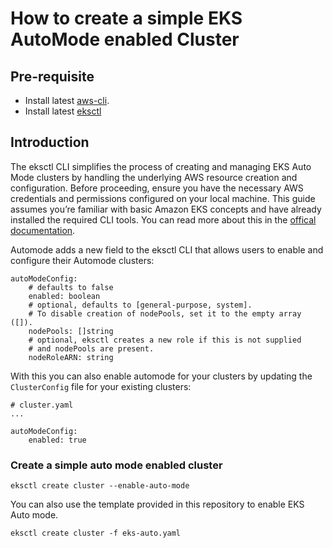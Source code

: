 # How to create a simple EKS AutoMode enabled Cluster

## Pre-requisite
* Install latest [aws-cli](https://docs.aws.amazon.com/cli/latest/userguide/installing.html).
* Install latest [eksctl](https://docs.aws.amazon.com/eks/latest/userguide/eksctl.html)

## Introduction

The eksctl CLI simplifies the process of creating and managing EKS Auto Mode clusters by handling the underlying AWS resource creation and configuration. Before proceeding, ensure you have the necessary AWS credentials and permissions configured on your local machine. This guide assumes you’re familiar with basic Amazon EKS concepts and have already installed the required CLI tools. You can read more about this in the [offical documentation](https://eksctl.io/usage/auto-mode/).

Automode adds a new field to the eksctl CLI that allows users to enable and configure their Automode clusters:
```
autoModeConfig:
    # defaults to false
    enabled: boolean
    # optional, defaults to [general-purpose, system].
    # To disable creation of nodePools, set it to the empty array ([]).
    nodePools: []string
    # optional, eksctl creates a new role if this is not supplied
    # and nodePools are present.
    nodeRoleARN: string
```

With this you can also enable automode for your clusters by updating the `ClusterConfig` file for your existing clusters:
```
# cluster.yaml
...

autoModeConfig:
    enabled: true
```

### Create a simple auto mode enabled cluster
```
eksctl create cluster --enable-auto-mode
```

You can also use the template provided in this repository to enable EKS Auto mode. 

```
eksctl create cluster -f eks-auto.yaml
```



